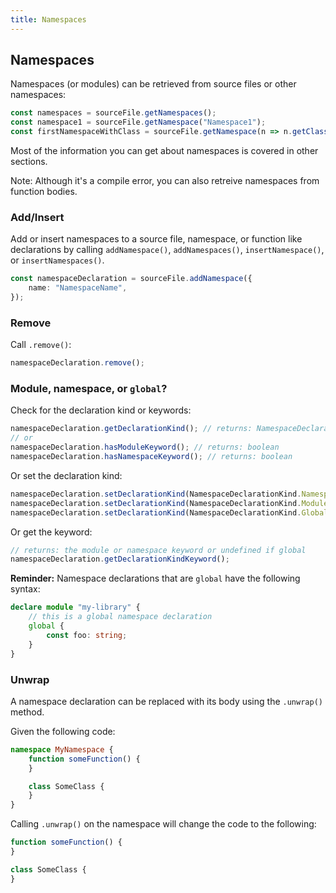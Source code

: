 ```yaml
---
title: Namespaces
---
```


## Namespaces

Namespaces (or modules) can be retrieved from source files or other namespaces:

```ts
const namespaces = sourceFile.getNamespaces();
const namespace1 = sourceFile.getNamespace("Namespace1");
const firstNamespaceWithClass = sourceFile.getNamespace(n => n.getClasses().length > 0);
```

Most of the information you can get about namespaces is covered in other sections.

Note: Although it's a compile error, you can also retreive namespaces from function bodies.

### Add/Insert

Add or insert namespaces to a source file, namespace, or function like declarations by calling `addNamespace()`, `addNamespaces()`, `insertNamespace()`, or `insertNamespaces()`.

```ts
const namespaceDeclaration = sourceFile.addNamespace({
    name: "NamespaceName",
});
```

### Remove

Call `.remove()`:

```ts
namespaceDeclaration.remove();
```

### Module, namespace, or `global`?

Check for the declaration kind or keywords:

```ts
namespaceDeclaration.getDeclarationKind(); // returns: NamespaceDeclarationKind
// or
namespaceDeclaration.hasModuleKeyword(); // returns: boolean
namespaceDeclaration.hasNamespaceKeyword(); // returns: boolean
```

Or set the declaration kind:

```ts
namespaceDeclaration.setDeclarationKind(NamespaceDeclarationKind.Namespace);
namespaceDeclaration.setDeclarationKind(NamespaceDeclarationKind.Module);
namespaceDeclaration.setDeclarationKind(NamespaceDeclarationKind.Global);
```

Or get the keyword:

```ts
// returns: the module or namespace keyword or undefined if global
namespaceDeclaration.getDeclarationKindKeyword();
```

**Reminder:** Namespace declarations that are `global` have the following syntax:

```ts ignore-error: 2664, 2669
declare module "my-library" {
    // this is a global namespace declaration
    global {
        const foo: string;
    }
}
```

### Unwrap

A namespace declaration can be replaced with its body using the `.unwrap()` method.

Given the following code:

```ts
namespace MyNamespace {
    function someFunction() {
    }

    class SomeClass {
    }
}
```

Calling `.unwrap()` on the namespace will change the code to the following:

```ts
function someFunction() {
}

class SomeClass {
}
```
